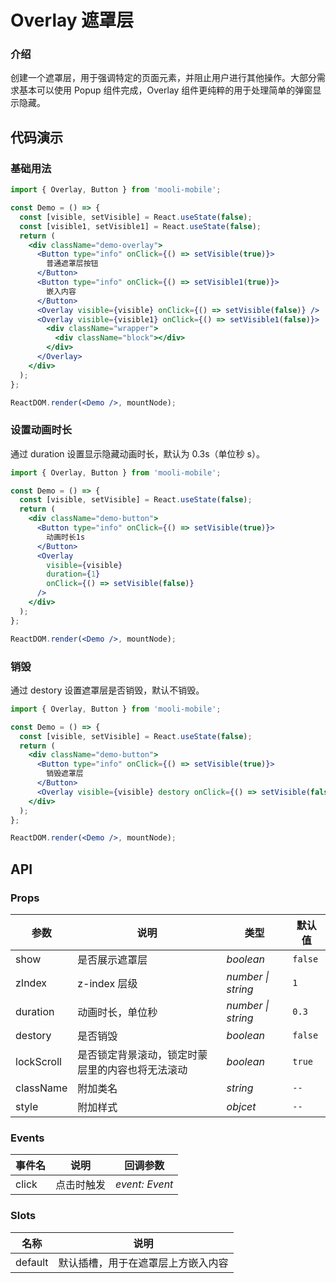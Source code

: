 # Overlay 遮罩层

### 介绍

创建一个遮罩层，用于强调特定的页面元素，并阻止用户进行其他操作。大部分需求基本可以使用 Popup 组件完成，Overlay 组件更纯粹的用于处理简单的弹窗显示隐藏。

## 代码演示

### 基础用法

```jsx
import { Overlay, Button } from 'mooli-mobile';

const Demo = () => {
  const [visible, setVisible] = React.useState(false);
  const [visible1, setVisible1] = React.useState(false);
  return (
    <div className="demo-overlay">
      <Button type="info" onClick={() => setVisible(true)}>
        普通遮罩层按钮
      </Button>
      <Button type="info" onClick={() => setVisible1(true)}>
        嵌入内容
      </Button>
      <Overlay visible={visible} onClick={() => setVisible(false)} />
      <Overlay visible={visible1} onClick={() => setVisible1(false)}>
        <div className="wrapper">
          <div className="block"></div>
        </div>
      </Overlay>
    </div>
  );
};

ReactDOM.render(<Demo />, mountNode);
```

### 设置动画时长

通过 duration 设置显示隐藏动画时长，默认为 0.3s（单位秒 s）。

```jsx
import { Overlay, Button } from 'mooli-mobile';

const Demo = () => {
  const [visible, setVisible] = React.useState(false);
  return (
    <div className="demo-button">
      <Button type="info" onClick={() => setVisible(true)}>
        动画时长1s
      </Button>
      <Overlay
        visible={visible}
        duration={1}
        onClick={() => setVisible(false)}
      />
    </div>
  );
};

ReactDOM.render(<Demo />, mountNode);
```

### 销毁

通过 destory 设置遮罩层是否销毁，默认不销毁。

```jsx
import { Overlay, Button } from 'mooli-mobile';

const Demo = () => {
  const [visible, setVisible] = React.useState(false);
  return (
    <div className="demo-button">
      <Button type="info" onClick={() => setVisible(true)}>
        销毁遮罩层
      </Button>
      <Overlay visible={visible} destory onClick={() => setVisible(false)} />
    </div>
  );
};

ReactDOM.render(<Demo />, mountNode);
```

## API

### Props

| 参数 | 说明 | 类型 | 默认值 |
| --- | --- | --- | --- |
| show | 是否展示遮罩层 | _boolean_ | `false` |
| zIndex | z-index 层级 | _number \| string_ | `1` |
| duration | 动画时长，单位秒 | _number \| string_ | `0.3` |
| destory | 是否销毁 | _boolean_ | `false` |
| lockScroll | 是否锁定背景滚动，锁定时蒙层里的内容也将无法滚动 | _boolean_ | `true` |
| className | 附加类名 | _string_ | `--` |
| style | 附加样式 | _objcet_ | `--` |

### Events

| 事件名 | 说明       | 回调参数       |
| ------ | ---------- | -------------- |
| click  | 点击时触发 | _event: Event_ |

### Slots

| 名称    | 说明                               |
| ------- | ---------------------------------- |
| default | 默认插槽，用于在遮罩层上方嵌入内容 |
